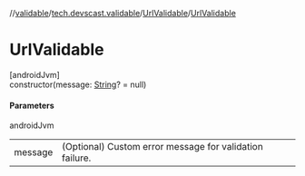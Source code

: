 //[validable](../../../index.md)/[tech.devscast.validable](../index.md)/[UrlValidable](index.md)/[UrlValidable](-url-validable.md)

# UrlValidable

[androidJvm]\
constructor(message: [String](https://kotlinlang.org/api/latest/jvm/stdlib/kotlin/-string/index.html)? = null)

#### Parameters

androidJvm

| | |
|---|---|
| message | (Optional) Custom error message for validation failure. |
